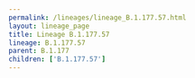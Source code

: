 ```yaml
---
permalink: /lineages/lineage_B.1.177.57.html
layout: lineage_page
title: Lineage B.1.177.57
lineage: B.1.177.57
parent: B.1.177
children: ['B.1.177.57']
---
```

